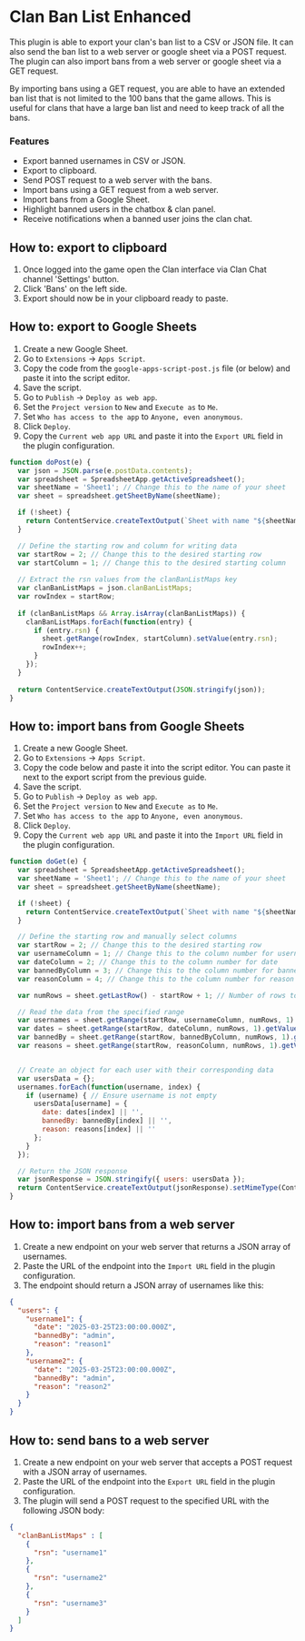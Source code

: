 
# Clan Ban List Enhanced
This plugin is able to export your clan's ban list to a CSV or JSON file.
It can also send the ban list to a web server or google sheet via a POST request.
The plugin can also import bans from a web server or google sheet via a GET request.

By importing bans using a GET request, you are able to have an extended ban list that is not limited to the 100 bans that the game allows. This is useful for clans that have a large ban list and need to keep track of all the bans.

### Features
* Export banned usernames in CSV or JSON.
* Export to clipboard.
* Send POST request to a web server with the bans.
* Import bans using a GET request from a web server.
* Import bans from a Google Sheet.
* Highlight banned users in the chatbox & clan panel.
* Receive notifications when a banned user joins the clan chat.

## How to: export to clipboard
1. Once logged into the game open the Clan interface via Clan Chat channel 'Settings' button.
2. Click 'Bans' on the left side.
3. Export should now be in your clipboard ready to paste.



## How to: export to Google Sheets
1. Create a new Google Sheet.
2. Go to `Extensions` -> `Apps Script`.
3. Copy the code from the `google-apps-script-post.js` file (or below) and paste it into the script editor.
4. Save the script.
5. Go to `Publish` -> `Deploy as web app`.
6. Set the `Project version` to `New` and `Execute as` to `Me`.
7. Set `Who has access to the app` to `Anyone, even anonymous`.
8. Click `Deploy`.
9. Copy the `Current web app URL` and paste it into the `Export URL` field in the plugin configuration.
```javascript
function doPost(e) {
  var json = JSON.parse(e.postData.contents);
  var spreadsheet = SpreadsheetApp.getActiveSpreadsheet();
  var sheetName = 'Sheet1'; // Change this to the name of your sheet
  var sheet = spreadsheet.getSheetByName(sheetName);

  if (!sheet) {
    return ContentService.createTextOutput(`Sheet with name "${sheetName}" not found.`);
  }

  // Define the starting row and column for writing data
  var startRow = 2; // Change this to the desired starting row
  var startColumn = 1; // Change this to the desired starting column
  
  // Extract the rsn values from the clanBanListMaps key
  var clanBanListMaps = json.clanBanListMaps;
  var rowIndex = startRow;
  
  if (clanBanListMaps && Array.isArray(clanBanListMaps)) {
    clanBanListMaps.forEach(function(entry) {
      if (entry.rsn) {
        sheet.getRange(rowIndex, startColumn).setValue(entry.rsn);
        rowIndex++;
      }
    });
  }
  
  return ContentService.createTextOutput(JSON.stringify(json));
}
```




## How to: import bans from Google Sheets

1. Create a new Google Sheet.
2. Go to `Extensions` -> `Apps Script`.
3. Copy the code below and paste it into the script editor. You can paste it next to the export script from the previous guide.
4. Save the script.
5. Go to `Publish` -> `Deploy as web app`.
6. Set the `Project version` to `New` and `Execute as` to `Me`.
7. Set `Who has access to the app` to `Anyone, even anonymous`.
8. Click `Deploy`.
9. Copy the `Current web app URL` and paste it into the `Import URL` field in the plugin configuration.

```javascript
function doGet(e) {
  var spreadsheet = SpreadsheetApp.getActiveSpreadsheet();
  var sheetName = 'Sheet1'; // Change this to the name of your sheet
  var sheet = spreadsheet.getSheetByName(sheetName);

  if (!sheet) {
    return ContentService.createTextOutput(`Sheet with name "${sheetName}" not found.`);
  }

  // Define the starting row and manually select columns
  var startRow = 2; // Change this to the desired starting row
  var usernameColumn = 1; // Change this to the column number for usernames
  var dateColumn = 2; // Change this to the column number for date
  var bannedByColumn = 3; // Change this to the column number for banned_by
  var reasonColumn = 4; // Change this to the column number for reason

  var numRows = sheet.getLastRow() - startRow + 1; // Number of rows to read

  // Read the data from the specified range
  var usernames = sheet.getRange(startRow, usernameColumn, numRows, 1).getValues().flat();
  var dates = sheet.getRange(startRow, dateColumn, numRows, 1).getValues().flat();
  var bannedBy = sheet.getRange(startRow, bannedByColumn, numRows, 1).getValues().flat();
  var reasons = sheet.getRange(startRow, reasonColumn, numRows, 1).getValues().flat();


  // Create an object for each user with their corresponding data
  var usersData = {};
  usernames.forEach(function(username, index) {
    if (username) { // Ensure username is not empty
      usersData[username] = {
        date: dates[index] || '',
        bannedBy: bannedBy[index] || '',
        reason: reasons[index] || ''
      };
    }
  });

  // Return the JSON response
  var jsonResponse = JSON.stringify({ users: usersData });
  return ContentService.createTextOutput(jsonResponse).setMimeType(ContentService.MimeType.JSON);
}
```


## How to: import bans from a web server

1. Create a new endpoint on your web server that returns a JSON array of usernames.
2. Paste the URL of the endpoint into the `Import URL` field in the plugin configuration.
3. The endpoint should return a JSON array of usernames like this:
```json
{
  "users": {
    "username1": {
      "date": "2025-03-25T23:00:00.000Z",
      "bannedBy": "admin",
      "reason": "reason1"
    },
    "username2": {
      "date": "2025-03-25T23:00:00.000Z",
      "bannedBy": "admin",
      "reason": "reason2"
    }
  }
}
```

## How to: send bans to a web server

1. Create a new endpoint on your web server that accepts a POST request with a JSON array of usernames.
2. Paste the URL of the endpoint into the `Export URL` field in the plugin configuration.
3. The plugin will send a POST request to the specified URL with the following JSON body:
```json
{
  "clanBanListMaps" : [
    {
      "rsn": "username1"
    },
    {
      "rsn": "username2"
    },
    {
      "rsn": "username3"
    }
  ]
}
```
